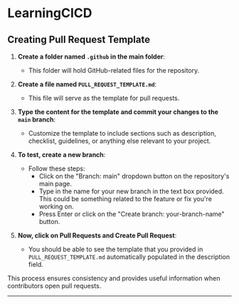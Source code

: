 # LearningCICD

## Creating Pull Request Template

1. **Create a folder named `.github` in the main folder**:
   - This folder will hold GitHub-related files for the repository.

2. **Create a file named `PULL_REQUEST_TEMPLATE.md`**:
   - This file will serve as the template for pull requests.

3. **Type the content for the template and commit your changes to the `main` branch**:
   - Customize the template to include sections such as description, checklist, guidelines, or anything else relevant to your project.

4. **To test, create a new branch**:
   - Follow these steps:
     - Click on the "Branch: main" dropdown button on the repository's main page.
     - Type in the name for your new branch in the text box provided. This could be something related to the feature or fix you're working on.
     - Press Enter or click on the "Create branch: your-branch-name" button.

5. **Now, click on Pull Requests and Create Pull Request**:
   - You should be able to see the template that you provided in `PULL_REQUEST_TEMPLATE.md` automatically populated in the description field.

This process ensures consistency and provides useful information when contributors open pull requests.

---

